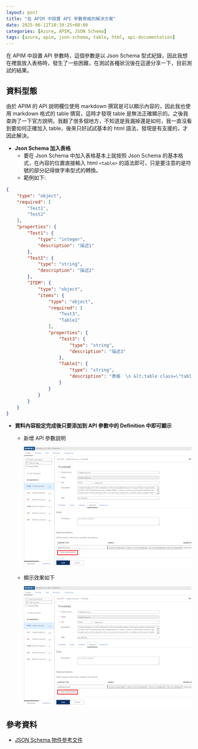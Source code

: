 ```yaml
---
layout: post
title: "在 APIM 中設置 API 參數表格的解決方案"
date: 2025-06-12T10:39:25+08:00
categories: [Azure, APIM, JSON Schema]
tags: [azure, apim, json-schema, table, html, api-documentation]
---
```


在 APIM 中設置 API 參數時，這個參數是以 Json Schema 型式紀錄，因此我想在裡面放入表格時，發生了一些困難，在測試各種狀況後在這邊分享一下，目前測試的結果。

## 資料型態

由於 APIM 的 API 說明欄位使用 markdown 撰寫是可以顯示內容的，因此我也使用 markdown 格式的 table 撰寫，這時才發現 table 是無法正確顯示的。之後我查詢了一下官方說明，我翻了很多個地方，不知道是我漏掉還是如何，我一直沒看到要如何正確加入 table，後來只好試試基本的 html 語法，發現是有支援的，才因此解決。

- **Json Schema 加入表格**
  - 要在 Json Schema 中加入表格基本上就按照 Json Schema 的基本格式，在內容的位置直接輸入 html `<table>` 的語法即可，只是要注意的是符號的部分記得做字串型式的轉換。
  - 範例如下:

```json
{
    "type": "object",
    "required": [
        "Test1",
        "Test2"
    ],
    "properties": {
        "Test1": {
            "type": "integer",
            "description": "描述1"
        },
        "Test2": {
            "type": "string",
            "description": "描述2"
        },       
        "ITEM": {
            "type": "object",
            "items": {
                "type": "object",
                "required": [
                    "Test3",
                    "Table1"
                ],
                "properties": {
                    "Test3": {
                        "type": "string",
                        "description": "描述3"
                    },
                    "Table1": {
                        "type": "string",
                        "description": "表格  \n &lt;table class=\"table\"&gt;&lt;thead&gt;&lt;tr&gt;&lt;th scope=\"col\"&gt;VALUE&lt;/th&gt;&lt;th scope=\"col\"&gt;STATUS&lt;/th&gt;&lt;th scope=\"col\"&gt;Meaning&lt;/th&gt;&lt;th scope=\"col\"&gt;Description&lt;/th&gt;&lt;/tr&gt;&lt;/thead&gt;&lt;tbody&gt;&lt;tr&gt;&lt;td&gt;0&lt;/td&gt;&lt;td&gt;T1&lt;/td&gt;&lt;td&gt;狀態1&lt;/td&gt;&lt;td&gt;說明1&lt;/td&gt;&lt;/tr&gt;&lt;tr&gt;&lt;td&gt;1&lt;/td&gt;&lt;td&gt;T2&lt;/td&gt;&lt;td&gt;狀態2&lt;/td&gt;&lt;td&gt;說明2&lt;/td&gt;&lt;/tr&gt;&lt;/tbody&gt;&lt;/table&gt; \n &lt;font color=red&gt;Status = \"0\" 為初始值&lt;/font&gt;"
                    }
                }
            }
        }
    }
}
```

- **資料內容設定完成後只要添加到 API 參數中的 Definition 中即可顯示**
  - 新增 API 參數說明

    ![新增 API 參數說明](/assets/images/azure/apim/add-api-parameter-description.png)

  - 顯示效果如下

    ![表格顯示效果](/assets/images/azure/apim/table-display-result.png)

## 參考資料

- [JSON Schema 物件參考文件](https://json-schema.org/understanding-json-schema/reference/object.html)

